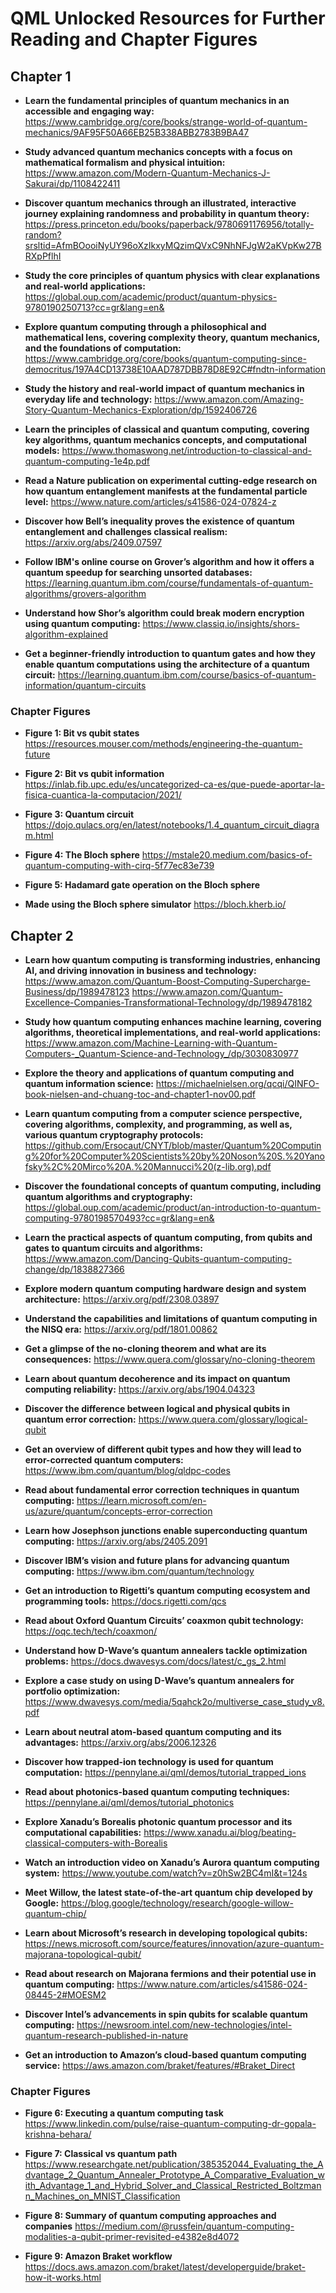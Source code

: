 # QML Unlocked Resources for Further Reading and Chapter Figures

## Chapter 1

- **Learn the fundamental principles of quantum mechanics in an accessible and engaging way:**	
https://www.cambridge.org/core/books/strange-world-of-quantum-mechanics/9AF95F50A66EB25B338ABB2783B9BA47

- **Study advanced quantum mechanics concepts with a focus on mathematical formalism and physical intuition:**
https://www.amazon.com/Modern-Quantum-Mechanics-J-Sakurai/dp/1108422411

- **Discover quantum mechanics through an illustrated, interactive journey explaining randomness and probability in quantum theory:**
https://press.princeton.edu/books/paperback/9780691176956/totally-random?srsltid=AfmBOooiNyUY96oXzIkxyMQzimQVxC9NhNFJgW2aKVpKw27BRXpPflhI

- **Study the core principles of quantum physics with clear explanations and real-world applications:**
https://global.oup.com/academic/product/quantum-physics-9780190250713?cc=gr&lang=en&

- **Explore quantum computing through a philosophical and mathematical lens, covering complexity theory, quantum mechanics, and the foundations of computation:**
https://www.cambridge.org/core/books/quantum-computing-since-democritus/197A4CD13738E10AAD787DBB78D8E92C#fndtn-information

- **Study the history and real-world impact of quantum mechanics in everyday life and technology:**
https://www.amazon.com/Amazing-Story-Quantum-Mechanics-Exploration/dp/1592406726

- **Learn the principles of classical and quantum computing, covering key algorithms, quantum mechanics concepts, and computational models:**
https://www.thomaswong.net/introduction-to-classical-and-quantum-computing-1e4p.pdf 

- **Read a Nature publication on experimental cutting-edge research on how quantum entanglement manifests at the fundamental particle level:**
https://www.nature.com/articles/s41586-024-07824-z

- **Discover how Bell’s inequality proves the existence of quantum entanglement and challenges classical realism:**
https://arxiv.org/abs/2409.07597

- **Follow IBM's online course on Grover’s algorithm and how it offers a quantum speedup for searching unsorted databases:**
https://learning.quantum.ibm.com/course/fundamentals-of-quantum-algorithms/grovers-algorithm

- **Understand how Shor’s algorithm could break modern encryption using quantum computing:**
https://www.classiq.io/insights/shors-algorithm-explained

- **Get a beginner-friendly introduction to quantum gates and how they enable quantum computations using the architecture of a quantum circuit:**
https://learning.quantum.ibm.com/course/basics-of-quantum-information/quantum-circuits

### Chapter Figures

- **Figure 1: Bit vs qubit states**
https://resources.mouser.com/methods/engineering-the-quantum-future

- **Figure 2: Bit vs qubit information**
https://inlab.fib.upc.edu/es/uncategorized-ca-es/que-puede-aportar-la-fisica-cuantica-la-computacion/2021/

- **Figure 3: Quantum circuit**
https://dojo.qulacs.org/en/latest/notebooks/1.4_quantum_circuit_diagram.html

- **Figure 4: The Bloch sphere**
https://mstale20.medium.com/basics-of-quantum-computing-with-cirq-5f77ec83e739

- **Figure 5: Hadamard gate operation on the Bloch sphere**
- **Made using the Bloch sphere simulator** https://bloch.kherb.io/


## Chapter 2

- **Learn how quantum computing is transforming industries, enhancing AI, and driving innovation in business and technology:**
https://www.amazon.com/Quantum-Boost-Computing-Supercharge-Business/dp/1989478123 
https://www.amazon.com/Quantum-Excellence-Companies-Transformational-Technology/dp/1989478182 

- **Study how quantum computing enhances machine learning, covering algorithms, theoretical implementations, and real-world applications:**
https://www.amazon.com/Machine-Learning-with-Quantum-Computers-_Quantum-Science-and-Technology_/dp/3030830977 

- **Explore the theory and applications of quantum computing and quantum information science:**
https://michaelnielsen.org/qcqi/QINFO-book-nielsen-and-chuang-toc-and-chapter1-nov00.pdf 

- **Learn quantum computing from a computer science perspective, covering algorithms, complexity, and programming, as well as, various quantum cryptography protocols:**
https://github.com/Ersocaut/CNYT/blob/master/Quantum%20Computing%20for%20Computer%20Scientists%20by%20Noson%20S.%20Yanofsky%2C%20Mirco%20A.%20Mannucci%20(z-lib.org).pdf 

- **Discover the foundational concepts of quantum computing, including quantum algorithms and cryptography:**
https://global.oup.com/academic/product/an-introduction-to-quantum-computing-9780198570493?cc=gr&lang=en& 

- **Learn the practical aspects of quantum computing, from qubits and gates to quantum circuits and algorithms:**
https://www.amazon.com/Dancing-Qubits-quantum-computing-change/dp/1838827366 

- **Explore modern quantum computing hardware design and system architecture:**
​​https://arxiv.org/pdf/2308.03897

- **Understand the capabilities and limitations of quantum computing in the NISQ era:**
https://arxiv.org/pdf/1801.00862

- **Get a glimpse of the no-cloning theorem and what are its consequences:**
https://www.quera.com/glossary/no-cloning-theorem 

- **Learn about quantum decoherence and its impact on quantum computing reliability:**
https://arxiv.org/abs/1904.04323 

- **Discover the difference between logical and physical qubits in quantum error correction:**
https://www.quera.com/glossary/logical-qubit

- **Get an overview of different qubit types and how they will lead to error-corrected quantum computers:**
https://www.ibm.com/quantum/blog/qldpc-codes

- **Read about fundamental error correction techniques in quantum computing:**
https://learn.microsoft.com/en-us/azure/quantum/concepts-error-correction

- **Learn how Josephson junctions enable superconducting quantum computing:**
https://arxiv.org/abs/2405.2091

- **Discover IBM’s vision and future plans for advancing quantum computing:**
https://www.ibm.com/quantum/technology

- **Get an introduction to Rigetti’s quantum computing ecosystem and programming tools:**
https://docs.rigetti.com/qcs

- **Read about Oxford Quantum Circuits’ coaxmon qubit technology:**
https://oqc.tech/tech/coaxmon/

- **Understand how D-Wave’s quantum annealers tackle optimization problems:**
https://docs.dwavesys.com/docs/latest/c_gs_2.html

- **Explore a case study on using D-Wave’s quantum annealers for portfolio optimization:**
https://www.dwavesys.com/media/5qahck2o/multiverse_case_study_v8.pdf

- **Learn about neutral atom-based quantum computing and its advantages:**
https://arxiv.org/abs/2006.12326

- **Discover how trapped-ion technology is used for quantum computation:**
https://pennylane.ai/qml/demos/tutorial_trapped_ions

- **Read about photonics-based quantum computing techniques:**
https://pennylane.ai/qml/demos/tutorial_photonics

- **Explore Xanadu’s Borealis photonic quantum processor and its computational capabilities:**
https://www.xanadu.ai/blog/beating-classical-computers-with-Borealis

- **Watch an introduction video on Xanadu’s Aurora quantum computing system:**
https://www.youtube.com/watch?v=z0hSw2BC4mI&t=124s

- **Meet Willow, the latest state-of-the-art quantum chip developed by Google:**
https://blog.google/technology/research/google-willow-quantum-chip/ 

- **Learn about Microsoft’s research in developing topological qubits:**
https://news.microsoft.com/source/features/innovation/azure-quantum-majorana-topological-qubit/

- **Read about research on Majorana fermions and their potential use in quantum computing:**
https://www.nature.com/articles/s41586-024-08445-2#MOESM2

- **Discover Intel’s advancements in spin qubits for scalable quantum computing:**
https://newsroom.intel.com/new-technologies/intel-quantum-research-published-in-nature

- **Get an introduction to Amazon’s cloud-based quantum computing service:**
https://aws.amazon.com/braket/features/#Braket_Direct


### Chapter Figures

- **Figure 6: Executing a quantum computing task**
https://www.linkedin.com/pulse/raise-quantum-computing-dr-gopala-krishna-behara/ 

- **Figure 7: Classical vs quantum path**
https://www.researchgate.net/publication/385352044_Evaluating_the_Advantage_2_Quantum_Annealer_Prototype_A_Comparative_Evaluation_with_Advantage_1_and_Hybrid_Solver_and_Classical_Restricted_Boltzmann_Machines_on_MNIST_Classification 

- **Figure 8: Summary of quantum computing approaches and companies**
https://medium.com/@russfein/quantum-computing-modalities-a-qubit-primer-revisited-e4382e8d4072 

- **Figure 9: Amazon Braket workflow**
https://docs.aws.amazon.com/braket/latest/developerguide/braket-how-it-works.html 
